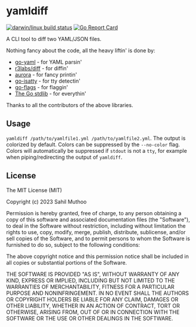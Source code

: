 # yamldiff
[![darwin/linux build status](https://travis-ci.org/sahilm/yamldiff.svg?branch=master)](https://travis-ci.org/sahilm/yamldiff)
[![Go Report Card](https://goreportcard.com/badge/github.com/sahilm/yamldiff?cache=bust)](https://goreportcard.com/report/github.com/sahilm/yamldiff)

A CLI tool to diff two YAML/JSON files.

Nothing fancy about the code, all the heavy liftin' is done by:

* [go-yaml](https://github.com/go-yaml/yaml/) - for YAML parsin'
* [r3labs/diff](github.com/r3labs/diff/v3) - for diffin'
* [aurora](https://github.com/logrusorgru/aurora) - for fancy printin'
* [go-isatty](https://github.com/mattn/go-isatty) - for tty detectin'
* [go-flags](https://github.com/jessevdk/go-flags) - for flaggin'
* [The Go stdlib](https://golang.org/pkg/) - for everythin'

Thanks to all the contributors of the above libraries.

## Usage

`yamldiff /path/to/yamlfile1.yml /path/to/yamlfile2.yml`. The output is colorized by default. Colors
can be suppressed by the `--no-color` flag. Colors will automatically be suppressed if `stdout` is not a `tty`, for example
when piping/redirecting the output of `yamldiff`.

## License

The MIT License (MIT)

Copyright (c) 2023 Sahil Muthoo

Permission is hereby granted, free of charge, to any person obtaining a copy
of this software and associated documentation files (the "Software"), to deal
in the Software without restriction, including without limitation the rights
to use, copy, modify, merge, publish, distribute, sublicense, and/or sell
copies of the Software, and to permit persons to whom the Software is
furnished to do so, subject to the following conditions:

The above copyright notice and this permission notice shall be included in all
copies or substantial portions of the Software.

THE SOFTWARE IS PROVIDED "AS IS", WITHOUT WARRANTY OF ANY KIND, EXPRESS OR
IMPLIED, INCLUDING BUT NOT LIMITED TO THE WARRANTIES OF MERCHANTABILITY,
FITNESS FOR A PARTICULAR PURPOSE AND NONINFRINGEMENT. IN NO EVENT SHALL THE
AUTHORS OR COPYRIGHT HOLDERS BE LIABLE FOR ANY CLAIM, DAMAGES OR OTHER
LIABILITY, WHETHER IN AN ACTION OF CONTRACT, TORT OR OTHERWISE, ARISING FROM,
OUT OF OR IN CONNECTION WITH THE SOFTWARE OR THE USE OR OTHER DEALINGS IN THE
SOFTWARE.
